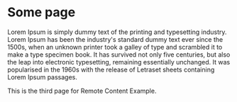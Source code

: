 # Some page
<!-- date: 2018-10-10 22:00:00 -->
<!-- category: general -->
<!-- tags: article, personal, something -->
Lorem Ipsum is simply dummy text of the printing and typesetting industry. Lorem Ipsum has been the industry's standard dummy text ever since the 1500s, when an unknown printer took a galley of type and scrambled it to make a type specimen book. It has survived not only five centuries, but also the leap into electronic typesetting, remaining essentially unchanged. It was popularised in the 1960s with the release of Letraset sheets containing Lorem Ipsum passages.

This is the third page for Remote Content Example.
